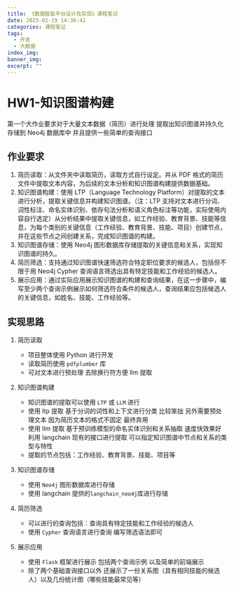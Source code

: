 ```yaml
---
title: 《数据智能平台设计及实现》课程笔记
date: 2025-02-19 14:36:41
categories: 课程笔记
tags:
  - 开发
  - 大数据
index_img:
banner_img:
excerpt: ""
---
```


# HW1-知识图谱构建

第一个大作业要求对于大量文本数据（简历）进行处理 提取出知识图谱并持久化存储到 Neo4j 数据库中 并且提供一些简单的查询接口

## 作业要求

1. 简历读取：从文件夹中读取简历，读取方式自行设定。并从 PDF 格式的简历文件中提取文本内容，为后续的文本分析和知识图谱构建提供数据基础。
2. 知识图谱构建：使用 LTP（Language Technology Platform）对提取的文本进行分析，提取关键信息并构建知识图谱。（注：LTP 支持对文本进行分词、词性标注、命名实体识别、依存句法分析和语义角色标注等功能，实际使用内容自行选定）从分析结果中提取关键信息，如工作经验、教育背景、技能等信息，为每个类别的关键信息（工作经验、教育背景、技能、项目）创建节点，并在这些节点之间创建关系，完成知识图谱的构建。
3. 知识图谱存储：使用 Neo4j 图形数据库存储提取的关键信息和关系，实现知识图谱的持久。
4. 简历筛选：支持通过知识图谱快速筛选符合特定职位要求的候选人，包括但不限于用 Neo4j Cypher 查询语言筛选出具有特定技能和工作经验的候选人。
5. 展示应用：通过实际应用展示知识图谱的构建和查询结果，在这一步骤中，编写至少两个查询示例展示如何筛选符合条件的候选人，查询结果应包括候选人的关键信息，如姓名、技能、工作经验等。

## 实现思路

1. 简历读取

   - 项目整体使用 Python 进行开发
   - 读取简历使用 `pdfplumber` 库
   - 可对文本进行预处理 去除换行符方便 llm 提取

2. 知识图谱构建

   - 知识图谱的提取可以使用 `LTP` 或 `LLM` 进行
   - 使用 ltp 提取 基于分词的词性和上下文进行分类 比较笨拙 另外需要预处理文本 因为简历文本的格式不固定 最终弃用
   - 使用 llm 提取 基于预训练模型的命名实体识别和关系抽取 速度快效果好 利用 langchain 现有的接口进行提取 可以指定知识图谱中节点和关系的类型与特性
   - 提取的节点包括：工作经验、教育背景、技能、项目等

3. 知识图谱存储

   - 使用 `Neo4j` 图形数据库进行存储
   - 使用 langchain 提供的`langchain_neo4j`库进行存储

4. 简历筛选

   - 可以进行的查询包括：查询具有特定技能和工作经验的候选人
   - 使用 `Cypher` 查询语言进行查询 编写筛选语法即可

5. 展示应用
   - 使用 `Flask` 框架进行展示 包括两个查询示例 以及简单的前端展示
   - 除了两个基础查询接口以外 还展示了一份关系图（具有相同技能的候选人）以及几份统计图（哪些技能最常见等）
